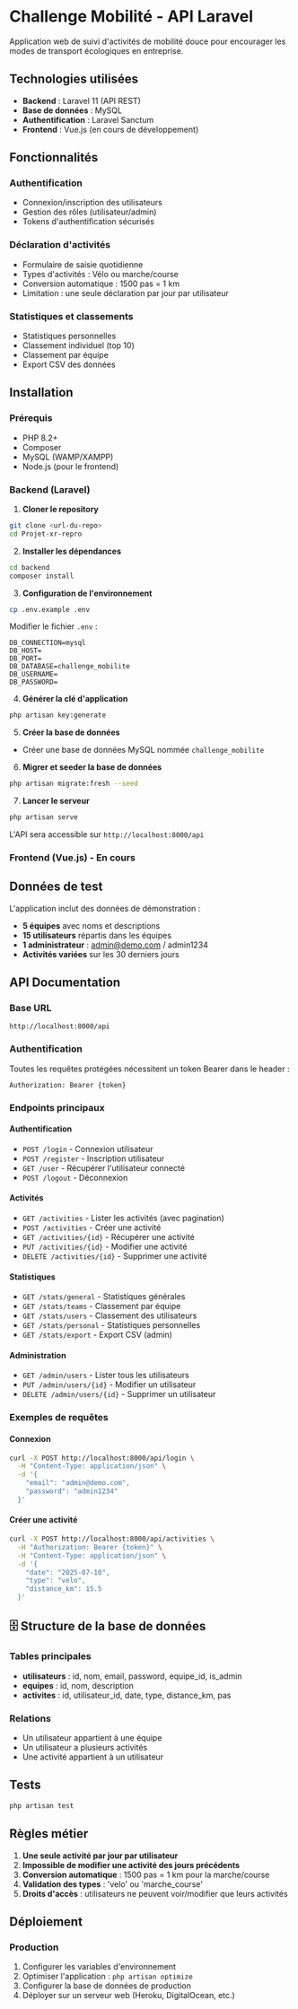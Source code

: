 # Challenge Mobilité - API Laravel

Application web de suivi d'activités de mobilité douce pour encourager les modes de transport écologiques en entreprise.

## Technologies utilisées

- **Backend** : Laravel 11 (API REST)
- **Base de données** : MySQL
- **Authentification** : Laravel Sanctum
- **Frontend** : Vue.js (en cours de développement)

## Fonctionnalités

### Authentification
- Connexion/inscription des utilisateurs
- Gestion des rôles (utilisateur/admin)
- Tokens d'authentification sécurisés

### Déclaration d'activités
- Formulaire de saisie quotidienne
- Types d'activités : Vélo ou marche/course
- Conversion automatique : 1500 pas = 1 km
- Limitation : une seule déclaration par jour par utilisateur

### Statistiques et classements
- Statistiques personnelles
- Classement individuel (top 10)
- Classement par équipe
- Export CSV des données

## Installation

### Prérequis
- PHP 8.2+
- Composer
- MySQL (WAMP/XAMPP)
- Node.js (pour le frontend)

### Backend (Laravel)

1. **Cloner le repository**
```bash
git clone <url-du-repo>
cd Projet-xr-repro
```

2. **Installer les dépendances**
```bash
cd backend
composer install
```

3. **Configuration de l'environnement**
```bash
cp .env.example .env
```

Modifier le fichier `.env` :
```env
DB_CONNECTION=mysql
DB_HOST=
DB_PORT=
DB_DATABASE=challenge_mobilite
DB_USERNAME=
DB_PASSWORD=
```

4. **Générer la clé d'application**
```bash
php artisan key:generate
```

5. **Créer la base de données**
- Créer une base de données MySQL nommée `challenge_mobilite`

6. **Migrer et seeder la base de données**
```bash
php artisan migrate:fresh --seed
```

7. **Lancer le serveur**
```bash
php artisan serve
```

L'API sera accessible sur `http://localhost:8000/api`

### Frontend (Vue.js) - En cours



## Données de test

L'application inclut des données de démonstration :

- **5 équipes** avec noms et descriptions
- **15 utilisateurs** répartis dans les équipes
- **1 administrateur** : admin@demo.com / admin1234
- **Activités variées** sur les 30 derniers jours

##  API Documentation

### Base URL
```
http://localhost:8000/api
```

### Authentification
Toutes les requêtes protégées nécessitent un token Bearer dans le header :
```
Authorization: Bearer {token}
```

### Endpoints principaux

#### Authentification
- `POST /login` - Connexion utilisateur
- `POST /register` - Inscription utilisateur
- `GET /user` - Récupérer l'utilisateur connecté
- `POST /logout` - Déconnexion

#### Activités
- `GET /activities` - Lister les activités (avec pagination)
- `POST /activities` - Créer une activité
- `GET /activities/{id}` - Récupérer une activité
- `PUT /activities/{id}` - Modifier une activité
- `DELETE /activities/{id}` - Supprimer une activité

#### Statistiques
- `GET /stats/general` - Statistiques générales
- `GET /stats/teams` - Classement par équipe
- `GET /stats/users` - Classement des utilisateurs
- `GET /stats/personal` - Statistiques personnelles
- `GET /stats/export` - Export CSV (admin)

#### Administration
- `GET /admin/users` - Lister tous les utilisateurs
- `PUT /admin/users/{id}` - Modifier un utilisateur
- `DELETE /admin/users/{id}` - Supprimer un utilisateur

### Exemples de requêtes

#### Connexion
```bash
curl -X POST http://localhost:8000/api/login \
  -H "Content-Type: application/json" \
  -d '{
    "email": "admin@demo.com",
    "password": "admin1234"
  }'
```

#### Créer une activité
```bash
curl -X POST http://localhost:8000/api/activities \
  -H "Authorization: Bearer {token}" \
  -H "Content-Type: application/json" \
  -d '{
    "date": "2025-07-10",
    "type": "velo",
    "distance_km": 15.5
  }'
```

## 🗄 Structure de la base de données

### Tables principales
- **utilisateurs** : id, nom, email, password, equipe_id, is_admin
- **equipes** : id, nom, description
- **activites** : id, utilisateur_id, date, type, distance_km, pas

### Relations
- Un utilisateur appartient à une équipe
- Un utilisateur a plusieurs activités
- Une activité appartient à un utilisateur

## Tests

```bash
php artisan test
```

## Règles métier

1. **Une seule activité par jour par utilisateur**
2. **Impossible de modifier une activité des jours précédents**
3. **Conversion automatique** : 1500 pas = 1 km pour la marche/course
4. **Validation des types** : 'velo' ou 'marche_course'
5. **Droits d'accès** : utilisateurs ne peuvent voir/modifier que leurs activités

## Déploiement

### Production
1. Configurer les variables d'environnement
2. Optimiser l'application : `php artisan optimize`
3. Configurer la base de données de production
4. Déployer sur un serveur web (Heroku, DigitalOcean, etc.)

